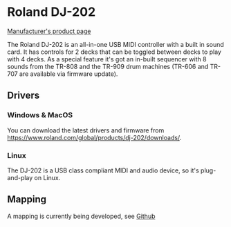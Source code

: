 # Roland DJ-202

[Manufacturer's product
page](https://www.roland.com/global/products/dj-202/)

The Roland DJ-202 is an all-in-one USB MIDI controller with a built in
sound card. It has controls for 2 decks that can be toggled between
decks to play with 4 decks. As a special feature it's got an in-built
sequencer with 8 sounds from the TR-808 and the TR-909 drum machines
(TR-606 and TR-707 are available via firmware update).

## Drivers

### Windows & MacOS

You can download the latest drivers and firmware from
<https://www.roland.com/global/products/dj-202/downloads/>.

### Linux

The DJ-202 is a USB class compliant MIDI and audio device, so it's
plug-and-play on Linux.

## Mapping

A mapping is currently being developed, see
[Github](https://github.com/Lykos153/mixxx/tree/Mapping-DJ-202)
